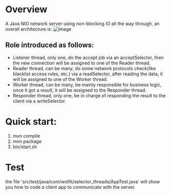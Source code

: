 # Overview
A Java NIO network server using non-blocking IO all the way through, an overall architecture is:
![image](https://github.com/liaosanity/selector_threads/raw/master/images/overall_architecture.png)
## Role introduced as follows:
 * Listener thread, only one, do the accept job via an acceptSelector, then the new connection will be assigned to one of the Reader thread.
 * Reader thread, can be many, do some network protocols check(like blacklist access rules, etc.) via a readSelector, after reading the data, it will be assigned to one of the Worker thread.
 * Worker thread, can be many, be mainly responsible for business logic, once it got a result, it will be assigned to the Responder thread.
 * Responder thread, only one, be in charge of responding the result to the client via a writeSelector.
 
# Quick start:
1) mvn compile
2) mvn package
3) bin/start.sh

# Test
the file 'src/test/java/com/wolfit/selector_threads/AppTest.java' will show you how to code a client app to communicate with the server.
